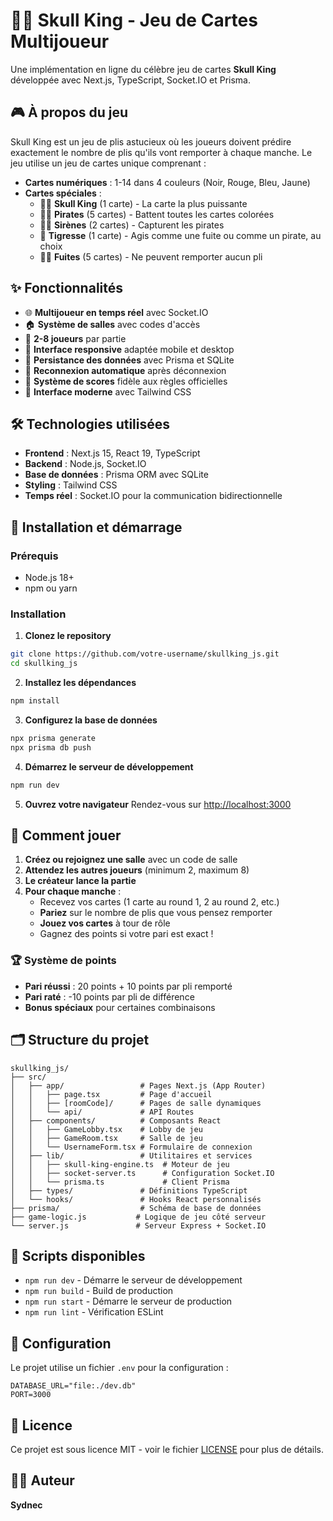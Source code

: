 # 🏴‍☠️ Skull King - Jeu de Cartes Multijoueur

Une implémentation en ligne du célèbre jeu de cartes **Skull King** développée avec Next.js, TypeScript, Socket.IO et Prisma.

## 🎮 À propos du jeu

Skull King est un jeu de plis astucieux où les joueurs doivent prédire exactement le nombre de plis qu'ils vont remporter à chaque manche. Le jeu utilise un jeu de cartes unique comprenant :

- **Cartes numériques** : 1-14 dans 4 couleurs (Noir, Rouge, Bleu, Jaune)
- **Cartes spéciales** :
  - 🏴‍☠️ **Skull King** (1 carte) - La carte la plus puissante
  - 🏴‍☠️ **Pirates** (5 cartes) - Battent toutes les cartes colorées
  - 🧜‍♀️ **Sirènes** (2 cartes) - Capturent les pirates
  - 🐯 **Tigresse** (1 carte) - Agis comme une fuite ou comme un pirate, au choix  
  - 🏃‍♂️ **Fuites** (5 cartes) - Ne peuvent remporter aucun pli

## ✨ Fonctionnalités

- 🌐 **Multijoueur en temps réel** avec Socket.IO
- 🏠 **Système de salles** avec codes d'accès
- 👥 **2-8 joueurs** par partie
- 📱 **Interface responsive** adaptée mobile et desktop
- 💾 **Persistance des données** avec Prisma et SQLite
- 🔄 **Reconnexion automatique** après déconnexion
- 🎯 **Système de scores** fidèle aux règles officielles
- 🎨 **Interface moderne** avec Tailwind CSS

## 🛠️ Technologies utilisées

- **Frontend** : Next.js 15, React 19, TypeScript
- **Backend** : Node.js, Socket.IO
- **Base de données** : Prisma ORM avec SQLite
- **Styling** : Tailwind CSS
- **Temps réel** : Socket.IO pour la communication bidirectionnelle

## 🚀 Installation et démarrage

### Prérequis
- Node.js 18+ 
- npm ou yarn

### Installation

1. **Clonez le repository**
```bash
git clone https://github.com/votre-username/skullking_js.git
cd skullking_js
```

2. **Installez les dépendances**
```bash
npm install
```

3. **Configurez la base de données**
```bash
npx prisma generate
npx prisma db push
```

4. **Démarrez le serveur de développement**
```bash
npm run dev
```

5. **Ouvrez votre navigateur**
Rendez-vous sur [http://localhost:3000](http://localhost:3000)

## 📖 Comment jouer

1. **Créez ou rejoignez une salle** avec un code de salle
2. **Attendez les autres joueurs** (minimum 2, maximum 8)
3. **Le créateur lance la partie**
4. **Pour chaque manche** :
   - Recevez vos cartes (1 carte au round 1, 2 au round 2, etc.)
   - **Pariez** sur le nombre de plis que vous pensez remporter
   - **Jouez vos cartes** à tour de rôle
   - Gagnez des points si votre pari est exact !

### 🏆 Système de points

- **Pari réussi** : 20 points + 10 points par pli remporté
- **Pari raté** : -10 points par pli de différence
- **Bonus spéciaux** pour certaines combinaisons

## 🗂️ Structure du projet

```
skullking_js/
├── src/
│   ├── app/                 # Pages Next.js (App Router)
│   │   ├── page.tsx         # Page d'accueil
│   │   ├── [roomCode]/      # Pages de salle dynamiques
│   │   └── api/             # API Routes
│   ├── components/          # Composants React
│   │   ├── GameLobby.tsx    # Lobby de jeu
│   │   ├── GameRoom.tsx     # Salle de jeu
│   │   └── UsernameForm.tsx # Formulaire de connexion
│   ├── lib/                 # Utilitaires et services
│   │   ├── skull-king-engine.ts  # Moteur de jeu
│   │   ├── socket-server.ts      # Configuration Socket.IO
│   │   └── prisma.ts             # Client Prisma
│   ├── types/               # Définitions TypeScript
│   └── hooks/               # Hooks React personnalisés
├── prisma/                  # Schéma de base de données
├── game-logic.js           # Logique de jeu côté serveur
└── server.js               # Serveur Express + Socket.IO
```

## 🎯 Scripts disponibles

- `npm run dev` - Démarre le serveur de développement
- `npm run build` - Build de production
- `npm run start` - Démarre le serveur de production
- `npm run lint` - Vérification ESLint

## 🔧 Configuration

Le projet utilise un fichier `.env` pour la configuration :

```env
DATABASE_URL="file:./dev.db"
PORT=3000
```

<!-- ## 🤝 Contribution

Les contributions sont les bienvenues ! N'hésitez pas à :

1. Forker le projet
2. Créer une branche feature (`git checkout -b feature/AmazingFeature`)
3. Commiter vos changements (`git commit -m 'Add some AmazingFeature'`)
4. Pusher sur la branche (`git push origin feature/AmazingFeature`)
5. Ouvrir une Pull Request

## 📝 Roadmap

- [ ] Ajout d'animations pour les cartes
- [ ] Mode spectateur
- [ ] Système de tournois
- [ ] Chat intégré
- [ ] Statistiques détaillées
- [ ] Sauvegarde automatique des parties -->

## 📄 Licence

Ce projet est sous licence MIT - voir le fichier [LICENSE](LICENSE) pour plus de détails.

## 👨‍💻 Auteur

**Sydnec**